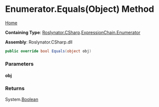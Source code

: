 # Enumerator\.Equals\(Object\) Method

[Home](../../../../../README.md)

**Containing Type**: [Roslynator.CSharp](../../../README.md)\.[ExpressionChain.Enumerator](../README.md)

**Assembly**: Roslynator\.CSharp\.dll

```csharp
public override bool Equals(object obj)
```

### Parameters

#### obj

### Returns

System\.[Boolean](https://docs.microsoft.com/en-us/dotnet/api/system.boolean)

